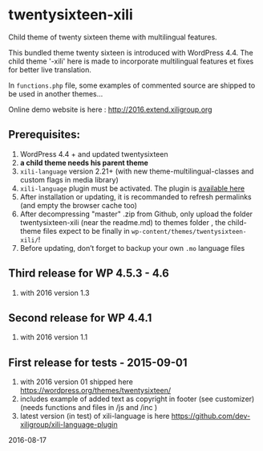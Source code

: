 # twentysixteen-xili

Child theme of twenty sixteen theme with multilingual features.

This bundled theme twenty sixteen is introduced with WordPress 4.4.
The child theme '-xili' here is made to incorporate multilingual features et fixes for better live translation.

In `functions.php` file, some examples of commented source are shipped to be used in another themes...

Online demo website is here : http://2016.extend.xiligroup.org

## Prerequisites:

1. WordPress 4.4 + and updated twentysixteen
1. **a child theme needs his parent theme**
1. `xili-language` version 2.21+ (with new theme-multilingual-classes and custom flags in media library)
1. `xili-language` plugin must be activated. The plugin is [available here](http://wordpress.org/plugins/xili-language/)
1. After installation or updating, it is recommanded to refresh permalinks (and empty the browser cache too)
1. After decompressing "master" .zip from Github, only upload the folder twentysixteen-xili (near the readme.md) to themes folder , the child-theme files expect to be finally in `wp-content/themes/twentysixteen-xili/`!
1. Before updating, don’t forget to backup your own `.mo` language files

## Third release for WP 4.5.3 - 4.6
1. with 2016 version 1.3

## Second release for WP 4.4.1
1. with 2016 version 1.1

## First release for tests - 2015-09-01
1. with 2016 version 01 shipped here https://wordpress.org/themes/twentysixteen/
1. includes example of added text as copyright in footer (see customizer) (needs functions and files in /js and /inc )
1. latest version (in test) of xili-language is here https://github.com/dev-xiligroup/xili-language-plugin

2016-08-17
